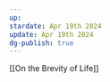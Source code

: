 ```yaml
---
up: 
stardate: Apr 19th 2024
update: Apr 19th 2024
dg-publish: true
---
```

[[On the Brevity of Life]]

